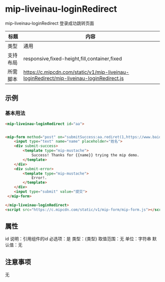 # mip-liveinau-loginRedirect

mip-liveinau-loginRedirect 登录成功跳转页面

标题|内容
----|----
类型|通用
支持布局|responsive,fixed-height,fill,container,fixed
所需脚本|https://c.mipcdn.com/static/v1/mip-liveinau-loginRedirect/mip-liveinau-loginRedirect.js

## 示例

### 基本用法
```html
<mip-liveinau-loginRedirect id="aa">


<mip-form method="post" on="submitSuccess:aa.rediret(1,https://www.baidu.com)" url="http://localhost:64721/web/Assess.aspx?assessFlag=1" fetch-url="http://localhost:64721/web/Assess.aspx?assessFlag=1">
    <input type="text" name="name" placeholder="姓名">
    <div submit-success>
        <template type="mip-mustache">
            Success! Thanks for {{name}} trying the mip demo.
        </template>
    </div>
    <div submit-error>
        <template type="mip-mustache">
            Error!.
        </template>
    </div>
    <input type="submit" value="提交">
 </mip-form>

</mip-liveinau-loginRedirect>
<script src="https://c.mipcdn.com/static/v1/mip-form/mip-form.js"></script>
```

## 属性

id
说明：引用组件的id
必选项：是
类型：{类型}
取值范围：无
单位：字符串
默认值：无

## 注意事项
无
